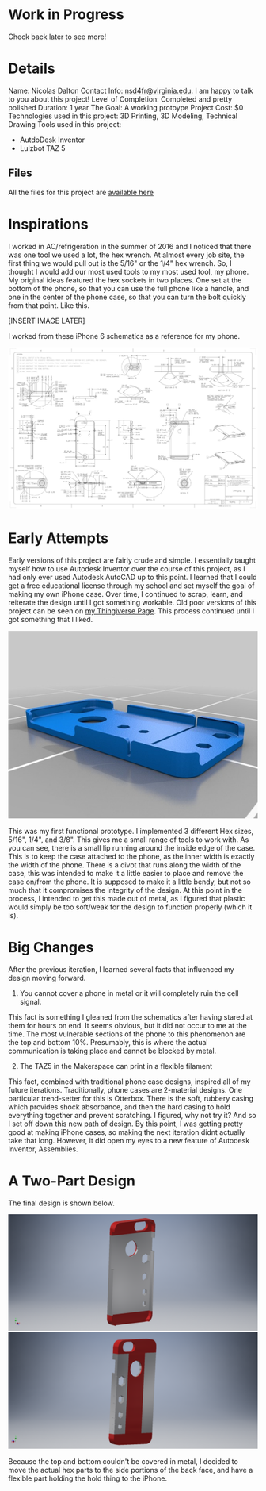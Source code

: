 <!-- TITLE: (WiP) iPhone Case Project -->
<!-- SUBTITLE: A quick summary of iPhone Case Project -->

# Work in Progress
Check back later to see more!

# Details
Name: Nicolas Dalton
Contact Info: nsd4fr@virginia.edu. I am happy to talk to you about this project!
Level of Completion: Completed and pretty polished
Duration: 1 year
The Goal: A working protoype
Project Cost: $0
Technologies used in this project: 3D Printing, 3D Modeling, Technical Drawing
Tools used in this project:
* AutdoDesk Inventor
* Lulzbot TAZ 5

## Files
All the files for this project are [available here](https://www.thingiverse.com/thing:2051675) 

# Inspirations
I worked in AC/refrigeration in the summer of 2016 and I noticed that there was one tool we used a lot, the hex wrench. At almost every job site, the first thing we would pull out is the 5/16" or the 1/4" hex wrench. So, I thought I would add our most used tools to my most used tool, my phone. My original ideas featured the hex sockets in two places. One set at the bottom of the phone, so that you can use the full phone like a handle, and one in the center of the phone case, so that you can turn the bolt quickly from that point. Like this.

[INSERT IMAGE LATER]

I worked from these iPhone 6 schematics as a reference for my phone.

![Iphone 6 Design Dimensions Schematics](/uploads/i-phone-case-project/iphone-6-design-dimensions-schematics.jpg "Iphone 6 Design Dimensions Schematics")

# Early Attempts
Early versions of this project are fairly crude and simple. I essentially taught myself how to use Autodesk Inventor over the course of this project, as I had only ever used Autodesk AutoCAD up to this point. I learned that I could get a free educational license through my school and set myself the goal of making my own iPhone case. Over time, I continued to scrap, learn, and reiterate the design until I got something workable. Old poor versions of this project can be seen on [my Thingiverse Page](https://www.thingiverse.com/Rubiks_Cubist/designs).  This process continued until I got something that I liked. 

![6 Ddd 104 Bbb 2 E 8 Deafde 9 B 30 B 70380684 Preview Featured](/uploads/i-phone-case-project/6-ddd-104-bbb-2-e-8-deafde-9-b-30-b-70380684-preview-featured.jpg "6 Ddd 104 Bbb 2 E 8 Deafde 9 B 30 B 70380684 Preview Featured")

This was my first functional prototype. I implemented 3 different Hex sizes, 5/16", 1/4", and 3/8". This gives me a small range of tools to work with. As you can see, there is a small lip running around the inside edge of the case. This is to keep the case attached to the phone, as the inner width is exactly the width of the phone. There is a divot that runs along the width of the case, this was intended to make it a little easier to place and remove the case on/from the phone. It is supposed to make it a little bendy, but not so much that it compromises the integrity of the design. At this point in the process, I intended to get this made out of metal, as I figured that plastic would simply be too soft/weak for the design to function properly (which it is). 
# Big Changes
After the previous iteration, I learned several facts that influenced my design moving forward. 
1. You cannot cover a phone in metal or it will completely ruin the cell signal.

This fact is something I gleaned from the schematics after having stared at them for hours on end. It seems obvious, but it did not occur to me at the time. The most vulnerable sections of the phone to this phenomenon are the top and bottom 10%. Presumably, this is where the actual communication is taking place and cannot be blocked by metal. 

2. The TAZ5 in the Makerspace can print in a flexible filament

This fact, combined with traditional phone case designs, inspired all of my future iterations. Traditionally, phone cases are 2-material designs. One particular trend-setter for this is Otterbox. There is the soft, rubbery casing which provides shock absorbance, and then the hard casing to hold everything together and prevent scratching. I figured, why not try it? And so I set off down this new path of design. By this point, I was getting pretty good at making iPhone cases, so making the next iteration didnt actually take that long. However, it did open my eyes to a new feature of Autodesk Inventor, Assemblies.

# A Two-Part Design
The final design is shown below.

![Phone Case Full Front View](/uploads/i-phone-case-project/phone-case-full-front-view.png "Phone Case Full Front View")
![Phone Case Full Rear View](/uploads/i-phone-case-project/phone-case-full-rear-view.png "Phone Case Full Rear View")

Because the top and bottom couldn't be covered in metal, I decided to move the actual hex parts to the side portions of the back face, and have a flexible part holding the hold thing to the iPhone.  
